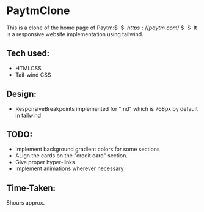 # PaytmClone

This is a clone of the home page of Paytm:$ 
$  $ https://paytm.com/$ $ 
$ 
It is a responsive website implementation using tailwind.


## Tech used:
- HTMLCSS
- Tail-wind CSS
## Design:
- ResponsiveBreakpoints implemented for "md" which is 768px by default in tailwind

## TODO:
- Implement background gradient colors for some sections
- ALign the cards on the "credit card" section.
- Give proper hyper-links
- Implement animations wherever necessary

## Time-Taken:
8hours approx.
